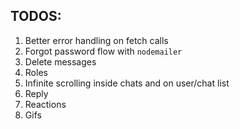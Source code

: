 ## TODOS:

1. Better error handling on fetch calls
2. Forgot password flow with `nodemailer`
3. Delete messages
4. Roles
5. Infinite scrolling inside chats and on user/chat list
6. Reply
7. Reactions
8. Gifs
